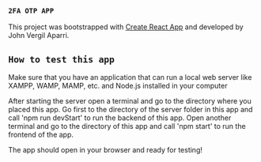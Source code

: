 ### `2FA OTP APP`
This project was bootstrapped with [Create React App](https://github.com/facebook/create-react-app)
and developed by John Vergil Aparri.

## `How to test this app`
Make sure that you have an application that can run a local web server like XAMPP, WAMP, MAMP, etc.
and Node.js installed in your computer 

After starting the server open a terminal and go to the directory where you placed this app.
Go first to the directory of the server folder in this app and call 'npm run devStart' to run the backend
of this app.
Open another terminal and go to the directory of this app and call 'npm start' to run the frontend of the app.

The app should open in your browser and ready for testing!
